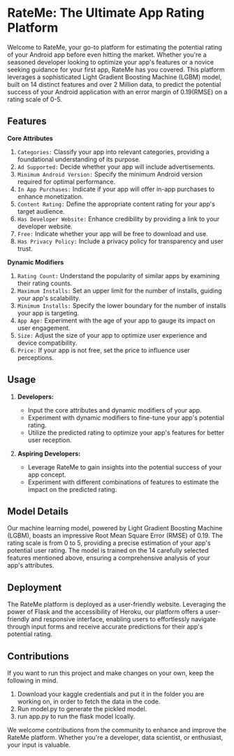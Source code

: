 # RateMe: The Ultimate App Rating Platform
Welcome to RateMe, your go-to platform for estimating the potential rating of your Android app before even hitting the market. Whether you're a seasoned developer looking to optimize your app's features or a novice seeking guidance for your first app, RateMe has you covered. This platform leverages a sophisticated  Light Gradient Boosting Machine (LGBM) model, built on 14 distinct features and over 2 Million data, to predict the potential success of your Android application with an error margin of 0.19(RMSE) on a rating scale of 0-5.

## Features
**Core Attributes**
1. `Categories:` Classify your app into relevant categories, providing a foundational understanding of its purpose.
2. `Ad Supported:` Decide whether your app will include advertisements.
3. `Minimum Android Version:` Specify the minimum Android version required for optimal performance.
4. `In App Purchases:` Indicate if your app will offer in-app purchases to enhance monetization.
5. `Content Rating:` Define the appropriate content rating for your app's target audience.
6. `Has Developer Website:` Enhance credibility by providing a link to your developer website.
7. `Free:` Indicate whether your app will be free to download and use.
8. `Has Privacy Policy:` Include a privacy policy for transparency and user trust.

**Dynamic Modifiers**
1. `Rating Count:` Understand the popularity of similar apps by examining their rating counts.
2. `Maximum Installs:` Set an upper limit for the number of installs, guiding your app's scalability.
3. `Minimum Installs:` Specify the lower boundary for the number of installs your app is targeting.
4. `App Age:` Experiment with the age of your app to gauge its impact on user engagement.
5. `Size:` Adjust the size of your app to optimize user experience and device compatibility.
6. `Price:` If your app is not free, set the price to influence user perceptions.

## Usage
1. **Developers:**

    * Input the core attributes and dynamic modifiers of your app.
    * Experiment with dynamic modifiers to fine-tune your app's potential rating.
    * Utilize the predicted rating to optimize your app's features for better user reception.

2. **Aspiring Developers:**

    * Leverage RateMe to gain insights into the potential success of your app concept.
    * Experiment with different combinations of features to estimate the impact on the predicted rating.

## Model Details
Our machine learning model, powered by Light Gradient Boosting Machine (LGBM), boasts an impressive Root Mean Square Error (RMSE) of 0.19. The rating scale is from 0 to 5, providing a precise estimation of your app's potential user rating. The model is trained on the 14 carefully selected features mentioned above, ensuring a comprehensive analysis of your app's attributes.

## Deployment
The RateMe platform is deployed as a user-friendly website. Leveraging the power of Flask and the accessibility of Heroku, our platform offers a user-friendly and responsive interface, enabling users to effortlessly navigate through input forms and receive accurate predictions for their app's potential rating.

## Contributions
If you want to run this project and make changes on your own, keep the following in mind.
1. Download your kaggle credentials and put it in the folder you are working on, in order to fetch the data in the code.
2. Run model.py to generate the pickled model.
3. run app.py to run the flask model lcoally.

We welcome contributions from the community to enhance and improve the RateMe platform. Whether you're a developer, data scientist, or enthusiast, your input is valuable.

